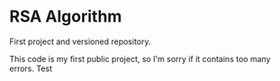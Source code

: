 # RSA Algorithm
First project and versioned repository.

This code is my first public project, so I'm sorry if it contains too many errors.
Test
